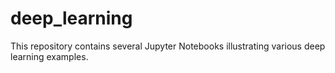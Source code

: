 # deep_learning
This repository contains several Jupyter Notebooks illustrating various deep learning examples.

